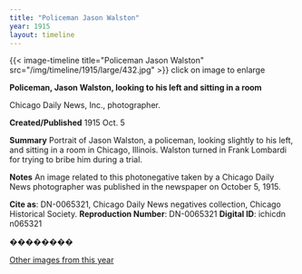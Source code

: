 ```yaml
---
title: "Policeman Jason Walston"
year: 1915
layout: timeline
---
```


{{< image-timeline title="Policeman Jason Walston" src="/img/timeline/1915/large/432.jpg" >}}
click on image to enlarge

__**Policeman, Jason Walston, looking to his left and sitting in a room**__

Chicago Daily News, Inc., photographer.

**Created/Published**
1915 Oct. 5

**Summary**
Portrait of Jason Walston, a policeman, looking slightly to his left, and sitting in a room in Chicago, Illinois. Walston turned in Frank Lombardi for trying to bribe him during a trial.

**Notes**
An image related to this photonegative taken by a Chicago Daily News photographer was published in the newspaper on October 5, 1915.

__Cite as__: DN-0065321, Chicago Daily News negatives collection, Chicago Historical Society.
__Reproduction Number__: DN-0065321
__Digital ID__: ichicdn n065321

��������  

[Other images from this year](/historical/timeline/1915)